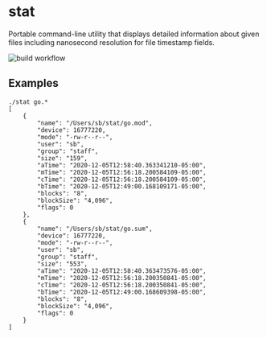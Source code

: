 # stat
Portable command-line utility that displays detailed information about given
files including nanosecond resolution for file timestamp fields.

![build workflow](https://github.com/shanebarnes/stat/workflows/stat/badge.svg)

## Examples

```
./stat go.*
[
    {
        "name": "/Users/sb/stat/go.mod",
        "device": 16777220,
        "mode": "-rw-r--r--",
        "user": "sb",
        "group": "staff",
        "size": "159",
        "aTime": "2020-12-05T12:58:40.363341210-05:00",
        "mTime": "2020-12-05T12:56:18.200584109-05:00",
        "cTime": "2020-12-05T12:56:18.200584109-05:00",
        "bTime": "2020-12-05T12:49:00.168109171-05:00",
        "blocks": "8",
        "blockSize": "4,096",
        "flags": 0
    },
    {
        "name": "/Users/sb/stat/go.sum",
        "device": 16777220,
        "mode": "-rw-r--r--",
        "user": "sb",
        "group": "staff",
        "size": "553",
        "aTime": "2020-12-05T12:58:40.363473576-05:00",
        "mTime": "2020-12-05T12:56:18.200350841-05:00",
        "cTime": "2020-12-05T12:56:18.200350841-05:00",
        "bTime": "2020-12-05T12:49:00.168609398-05:00",
        "blocks": "8",
        "blockSize": "4,096",
        "flags": 0
    }
]
```
